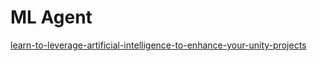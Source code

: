﻿ML Agent
==

[learn-to-leverage-artificial-intelligence-to-enhance-your-unity-projects](https://blog.unity.com/technology/learn-to-leverage-artificial-intelligence-to-enhance-your-unity-projects)  
